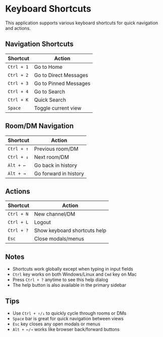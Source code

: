 # Keyboard Shortcuts

This application supports various keyboard shortcuts for quick navigation and actions.

## Navigation Shortcuts

| Shortcut | Action |
|----------|--------|
| `Ctrl + 1` | Go to Home |
| `Ctrl + 2` | Go to Direct Messages |
| `Ctrl + 3` | Go to Pinned Messages |
| `Ctrl + 4` | Go to Search |
| `Ctrl + K` | Quick Search |
| `Space` | Toggle current view |

## Room/DM Navigation

| Shortcut | Action |
|----------|--------|
| `Ctrl + ↑` | Previous room/DM |
| `Ctrl + ↓` | Next room/DM |
| `Alt + ←` | Go back in history |
| `Alt + →` | Go forward in history |

## Actions

| Shortcut | Action |
|----------|--------|
| `Ctrl + N` | New channel/DM |
| `Ctrl + L` | Logout |
| `Ctrl + ?` | Show keyboard shortcuts help |
| `Esc` | Close modals/menus |

## Notes

- Shortcuts work globally except when typing in input fields
- `Ctrl` key works on both Windows/Linux and `Cmd` key on Mac
- Press `Ctrl + ?` anytime to see this help dialog
- The help button is also available in the primary sidebar

## Tips

- Use `Ctrl + ↑/↓` to quickly cycle through rooms or DMs
- `Space` bar is great for quick navigation between views
- `Esc` key closes any open modals or menus
- `Alt + ←/→` works like browser back/forward buttons
